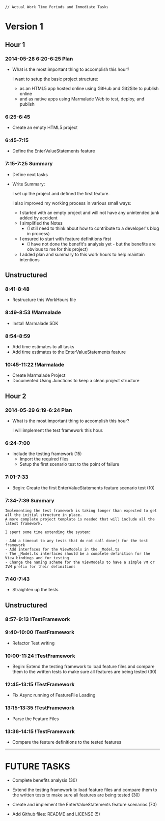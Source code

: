 ~~~
// Actual Work Time Periods and Immediate Tasks
~~~

# Version 1

## Hour 1

### 2014-05-28 6:20-6:25 Plan

- What is the most important thing to accomplish this hour?

	I want to setup the basic project structure:

	- as an HTML5 app hosted online using GitHub and Git2Site to publish online 
	- and as native apps using Marmalade Web to test, deploy, and publish

### 6:25-6:45 

- Create an empty HTML5 project

### 6:45-7:15

- Define the EnterValueStatements feature

### 7:15-7:25 Summary

- Define next tasks
- Write Summary:

	I set up the project and defined the first feature. 

	I also improved my working process in various small ways:

	- I started with an empty project and will not have any unintended junk added by accident
	- I simplified the Notes 
		- (I still need to think about how to contribute to a developer's blog in process)
	- I ensured to start with feature definitions first 
		- (I have not done the benefit's analysis yet - but the benefits are obvious to me for this project)
	- I added plan and summary to this work hours to help maintain intentions

## Unstructured

### 8:41-8:48

- Restructure this WorkHours file

### 8:49-8:53 !Marmalade

- Install Marmalade SDK

### 8:54-8:59

- Add time estimates to all tasks
- Add time estimates to the EnterValueStatements feature

### 10:45-11:22 !Marmalade

- Create Marmalade Project
- Documented Using Junctions to keep a clean project structure


## Hour 2

### 2014-05-29 6:19-6:24 Plan

- What is the most important thing to accomplish this hour?

	I will implement the test framework this hour.

### 6:24-7:00

- Include the testing framework (15)
	- Import the required files
	- Setup the first scenario test to the point of failure

### 7:01-7:33

- Begin: Create the first EnterValueStatements feature scenario test (10)

### 7:34-7:39 Summary

	Implementing the test framework is taking longer than expected to get all the initial structure in place. 
	A more complete project template is needed that will include all the latest framework.

	I spent some time extending the system:

	- Add a timeout to any tests that do not call done() for the test framework
	- Add interfaces for the ViewModels in the _Model.ts
	- The _Model.ts interfaces should be a complete definition for the View bindings and for testing
	- Change the naming scheme for the ViewModels to have a simple VM or IVM prefix for their definitions

### 7:40-7:43

- Straighten up the tests


## Unstructured

### 8:57-9:13 !TestFramework
### 9:40-10:00 !TestFramework

- Refactor Test writing

### 10:00-11:24 !TestFramework

- Begin: Extend the testing framework to load feature files and compare them to the written tests to make sure all features are being tested (30)

### 12:45-13:15 !TestFramework

- Fix Async running of FeatureFile Loading

### 13:15-13:35 !TestFramework

- Parse the Feature Files

### 13:36-14:15 !TestFramework

- Compare the feature definitions to the tested features

---
# FUTURE TASKS

- Complete benefits analysis (30)



- Extend the testing framework to load feature files and compare them to the written tests to make sure all features are being tested (30)
- Create and implement the EnterValueStatements feature scenarios (70)

- Add Github files: README and LICENSE (5)